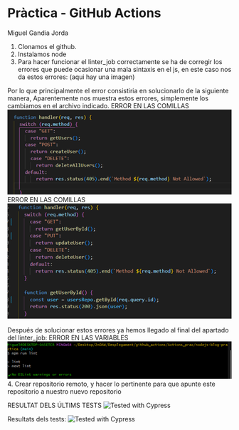 # Pràctica - GitHub Actions
Miguel Gandia Jorda

1. Clonamos el github.
2. Instalamos node
3. Para hacer funcionar el linter_job correctamente se ha de corregir los errores que puede ocasionar una mala sintaxis en el js, en este caso nos da estos errores:
 (aqui hay una imagen) 

Por lo que principalmente el error consistiria en solucionarlo de la siguiente manera,
Aparentemente nos muestra estos errores, simplemente los cambiamos en el archivo indicado.
ERROR EN LAS COMILLAS
 ![ERROR EN LAS COMILLAS](./img/image1.png)
 ERROR EN LAS COMILLAS
 ![ERROR EN LAS COMILLAS](./img/image2.png)

Después de solucionar estos errores ya hemos llegado al final del apartado del linter_job:
ERROR EN LAS VARIABLES
 ![ERROR EN LAS VARIABLES](./img/image3.png)
4. Crear repositorio remoto, y hacer lo pertinente para que apunte este repositorio a nuestro nuevo repositorio




RESULTAT DELS ÚLTIMS TESTS
![Tested with Cypress](https://img.shields.io/badge/tested%20with-Cypress-04C38E.svg)

Resultats dels tests:
![Tested with Cypress](https://img.shields.io/badge/tested%20with-Cypress-04C38E.svg)